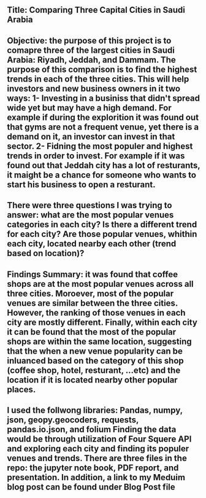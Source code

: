 Title: Comparing Three Capital Cities in Saudi Arabia 
---------------------------------------------------------
Objective: the purpose of this project is to comapre three of the largest cities in Saudi Arabia: Riyadh, Jeddah, and Dammam. 
The purpose of this comparison is to find the highest trends in each of the three cities. This will help investors and new business owners in it two ways:
1- Investing in a businiss that didn't spread wide yet but may have a high demand. For example if during the explorition it was found out that gyms are not a frequent venue,
   yet there is a demand on it, an investor can invest in that sector.
2- Fidning the most populer and highest trends in order to invest. For example if it was found out that Jeddah city has a lot of resturants, it maight be a chance for someone who
   wants to start his business to open a resturant.
---------------------------------------------------------
There were three questions I was trying to answer: what are the most popular venues categories in each city? Is there a different trend for each city? Are those popular venues, whithin each city, located nearby each other (trend based on location)? 
----------------------------------------------------------
Findings Summary: it was found that coffee shops are at the most popular venues across all three cities. Moroever, most of the popular venues are similar between the three cities.
However, the ranking of those venues in each city are mostly different. Finally, within each city it can be found that the most of the popular shops are within the same location, suggesting that the when a new venue popularity can be inluanced based on the category of this shop (coffee shop, hotel, resturant, ...etc) and the location if it is located nearby other popular places.
----------------------------------------------------------
I used the follwong libraries: Pandas, numpy, json, geopy.geocoders, requests, pandas.io.json, and folium
Finding the data would be through utilization of Four Squere API and exploring each city and finding its populer venues and trends.
There are three files in the repo: the jupyter note book, PDF report, and presentation. In addition, a link to my Meduim blog post can be found under Blog Post file
-------------------------
